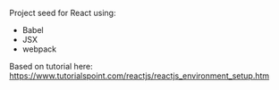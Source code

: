 Project seed for React using:
- Babel
- JSX
- webpack

Based on tutorial here: https://www.tutorialspoint.com/reactjs/reactjs_environment_setup.htm

